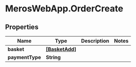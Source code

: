 # MerosWebApp.OrderCreate

## Properties
Name | Type | Description | Notes
------------ | ------------- | ------------- | -------------
**basket** | [**[BasketAdd]**](BasketAdd.md) |  | 
**paymentType** | **String** |  | 
